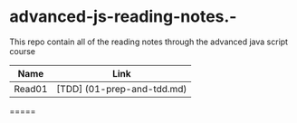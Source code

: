 # advanced-js-reading-notes.-

This repo contain all of the reading notes through the advanced java script course

| Name   | Link                       |
| ------ | -------------------------- |
| Read01 | [TDD] (01-prep-and-tdd.md) |

=====

